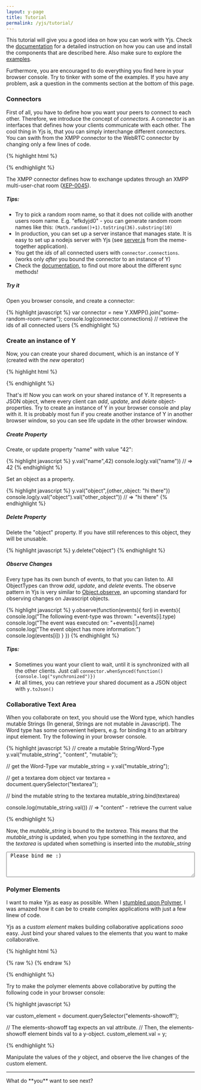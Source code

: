 ```yaml
---
layout: y-page
title: Tutorial
permalink: /yjs/tutorial/
---
```


This tutorial will give you a good idea on how you can work with Yjs. Check the [documentation](./doc) for a detailed instruction on how you can use and install the components that are described here. Also make sure to explore the [examples](./examples).

Furthermore, you are encouraged to do everything you find here in your browser console. Try to tinker with some of the examples. If you have any problem, ask a question in the comments section at the bottom of this page.

### Connectors
First of all, you have to define how you want your peers to connect to each other. Therefore, we introduce the concept of *connectors*. A connector is an interfaces that defines how your clients communicate with each other. The cool thing in Yjs is, that you can simply interchange different connectors. You can swith from the XMPP connector to the WebRTC connector by changing only a few lines of code.

{% highlight html %}
<script src="./y-xmpp/y-xmpp.min.js"></script>
<script>
  // Connect to our testing server, and join an XMPP multi user chat room.
  var connector = new Y.XMPP().join("my-awesome-roomname");
</script>
{% endhighlight %}

The XMPP connector defines how to exchange updates through an XMPP multi-user-chat room ([XEP-0045](http://xmpp.org/extensions/xep-0045.html)).

#####  Tips:

* Try to pick a random room name, so that it does not collide with another users room name. E.g. "efkdyjd0" - you can generate random room names like this: `(Math.random()+1).toString(36).substring(10)`
* In production, you can set up a server instance that manages state. It is easy to set up a nodejs server with Yjs (see [server.js](https://github.com/DadaMonad/meme-together/blob/master/server.js) from the meme-together application).
* You get the *ids* of all connected users with `connector.connections`. (works only *after* you bound the connector to an instance of Y)
* Check the [documentation](./doc), to find out more about the different sync methods!

##### Try it
Open you browser console, and create a connector:

{% highlight javascript %}
var connector = new Y.XMPP().join("some-random-room-name");
console.log(connector.connections) // retrieve the ids of all connected users
{% endhighlight %}

### Create an instance of Y
Now, you can create your shared document, which is an instance of Y (created with the *new* operator)

{% highlight html %}
<script src="./yjs/y.js"></script>
<script>
  var y = new Y(connector);
</script>
{% endhighlight %}


That's it! Now you can work on your shared instance of Y. It represents a JSON object, where every client can *add*, *update*, and *delete* object-properties. Try to create an instance of Y in your browser console and play with it. It is probably most fun if you create another instance of Y in another browser window, so you can see life update in the other browser window.

##### Create Property

Create, or update property "name" with value "42":

{% highlight javascript %}
y.val("name",42)
console.log(y.val("name")) // => 42
{% endhighlight %}


Set an object as a property.

{% highlight javascript %}
y.val("object",{other_object: "hi there"})
console.log(y.val("object").val("other_object")) // => "hi there"
{% endhighlight %}

##### Delete Property
Delete the "object" property. If you have still references to this object, they will be unusable.

{% highlight javascript %}
y.delete("object")
{% endhighlight %}

##### Observe Changes
Every type has its own bunch of events, to that you can listen to. All ObjectTypes can throw *add*, *update*, and *delete* events. The observe pattern in Yjs is very similar to [Object.observe](http://www.html5rocks.com/en/tutorials/es7/observe/?redirect_from_locale=de), an upcoming standard for observing changes on Javascript objects.

{% highlight javascript %}
y.observe(function(events){
  for(i in events){
    console.log("The following event-type was thrown: "+events[i].type)
    console.log("The event was executed on: "+events[i].name)
    console.log("The event object has more information:")
    console.log(events[i])
  }
})
{% endhighlight %}


##### Tips:

* Sometimes you want your client to wait, until it is synchronized with all the other clients. Just call `connector.whenSynced(function(){console.log("synchronized")})`
* At all times, you can retrieve your shared document as a JSON object with `y.toJson()`

### Collaborative Text Area

When you collaborate on text, you should use the Word type, which handles mutable Strings (In general, Strings are not mutable in Javascript). The Word type has some convenient helpers, e.g. for binding it to an arbitrary input element. Try the following in your browser console.

{% highlight javascript %}
// create a mutable String/Word-Type
y.val("mutable_string", "content", "mutable");

// get the Word-Type
var mutable_string = y.val("mutable_string");

// get a textarea dom object
var textarea = document.querySelector("textarea");

// bind the mutable string to the textarea
mutable_string.bind(textarea)

console.log(mutable_string.val()) // => "content" - retrieve the current value

{% endhighlight %}

Now, the *mutable\_string* is bound to the *textarea*. This means that the *mutable\_string* is updated, when you type something in the *textarea*, and the *textarea* is updated when something is inserted into the *mutable\_string*

<textarea style="width: 100%;height:5em"> Please bind me :)</textarea>

### Polymer Elements

I want to make Yjs as easy as possible. When I [stumbled upon Polymer](https://plus.google.com/110297010634240861782/posts/FireNaHeDB6), I was amazed how it can be to create complex applications with just a few linew of code.

<!--div align="center">
<iframe width="560" style="max-width:100%" height="315" src="//www.youtube.com/embed/svfu9iQ8cyg" frameborder="0" allowfullscreen></iframe>
</div-->

Yjs as a *custom element* makes building collaborative applications _sooo_ easy. Just bind your shared values to the elements that you want to make collaborative.


{% highlight html %}
<link rel="import" href="/polymer/polymer.html">
<link rel="import" href="/y-connectors/y-xmpp/y-xmpp.html">
<link rel="import" href="/y/y-object.html">
<link rel="import" href="/paper-slider/paper-slider.html">
<link rel="import" href="/paper-radio-group/paper-radio-group.html">

{% raw %}
<polymer-element name="y-polymer-binding" attributes="y connector">
  <template>
    <!-- First, create a connector-->
    <xmpp-connector connector={{connector}}></xmpp-connector>

    <!-- Bind the connector to the y-object -->
    <y-object connector={{connector}} val={{y}}>
      <!-- The y-object exports an instance of Y (similar to that one we created with pure Javascript). -->
      <!-- We can access its properties with the y-property tag -->
      <y-property name="slider" val={{slider}}></y-property>
      <y-property name="radio" val={{radio}}></y-property>
    </y-object>

    <!-- Now, we can bind the properties to arbitrary custom elements -->
    <paper-radio-group selected={{radio}}>
      <paper-radio-button name="nice" label="Nice"></paper-radio-button>
      <paper-radio-button name="great" label="Great"></paper-radio-button>
      <paper-radio-button name="awesome" label="Awesome"></paper-radio-button>
    </paper-radio-group>
    <paper-slider min="0" max="200" immediateValue={{slider}}></paper-slider>
  </template>
  <script>
  Polymer({
  })
  </script>
</polymer-element>
{% endraw %}

{% endhighlight %}


<elements-showoff></elements-showoff>

Try to make the polymer elements above collaborative by putting the following code in your browser console:

{% highlight javascript %}

var custom_element = document.querySelector("elements-showoff");

// The elements-showoff tag expects an val attribute.
// Then, the elements-showoff element binds val to a y-object.
custom_element.val = y;

{% endhighlight %}

Manipulate the values of the *y* object, and observe the live changes of the custom element.

<hr>
What do **you** want to see next?


<script src="{{ site.baseurl }}bower_components/yjs/y.js"></script>
<script src="{{ site.baseurl }}bower_components/y-connectors/y-xmpp/y-xmpp.js"></script>
<link rel="import" href="{{ site.baseurl }}elements/elements-showoff.html">

<!--script>
var connector = new Y.XMPP().join("tutorial");
var y = new Y(connector);
connector.whenSynced(function(){
  if(y.val("shared_text") == null){
    y.val("shared_text","")
    y.val("slider",39)
  }
  var textarea = document.querySelector("#shared-text")
  y.val("shared_text").bind(textarea)
  var ce = document.querySelector("elements-showoff");
  ce.val = y
  // document.querySelector("y-object").val = y;
});
</script-->
